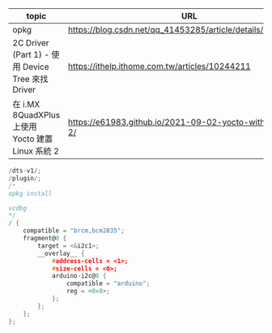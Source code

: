 

| topic | URL|
|  ---------------------------| --------  |
| opkg | https://blog.csdn.net/qq_41453285/article/details/102523263|
| 2C Driver (Part 1) - 使用 Device Tree 來找 Driver | https://ithelp.ithome.com.tw/articles/10244211|
| 在 i.MX 8QuadXPlus 上使用 Yocto 建置 Linux 系統 2 |https://e61983.github.io/2021-09-02-yocto-with-imx8qxp-2/|

```c
/dts-v1/;
/plugin/;
/*
opkg install

vcdbg
*/
/ {
    compatible = "brcm,bcm2835";
    fragment@0 {
        target = <&i2c1>;
        __overlay__ {
            #address-cells = <1>;
            #size-cells = <0>;
            arduino-i2c@8 {
                compatible = "arduino";
                reg = <0x8>;
            };
        };
    };
};
```